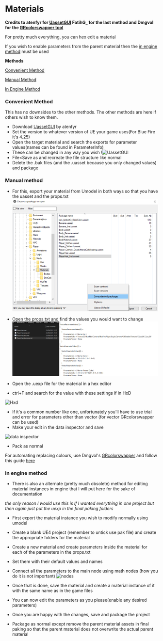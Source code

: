 # Materials

**Credits to atenfyr for [UassetGUI](https://github.com/atenfyr/UAssetGUI/releases) FatihG_ for the last method and Dmgvol for the [GRcolorswapper tool](https://github.com/Dmgvol/GR_Guides/blob/main/Tools/GRColorSwapper.zip)**

For pretty much everything, you can hex edit a material

If you wish to enable parameters from the parent material then the [in engine method](./Materials.md#in-engine-method) must be used

**Methods**

[Convenient Method](./Materials.md#convenient-method)

[Manual Method](./Materials.md#manual-method)

[In Engine Method](./Materials.md#in-engine-method)

### Convenient Method
This has no downsides to the other methods. The other methods are here if others wish to know them.
- Download [UassetGUI](https://github.com/atenfyr/UAssetGUI/releases) by atenfyr
- Set the version to whatever version of UE your game uses(For Blue Fire it's 4.25)
- Open the target material and search the exports for parameter values(names can be found in ParameterInfo)
- These can be changed in any way you wish
!![UassetGUI](https://user-images.githubusercontent.com/71292624/144016439-f4352b67-2518-42e9-9232-3c116a22ef2f.png)
- File<Save as and recreate the file structure like normal
- Delete the .bak files (and the .uasset because you only changed values) and package

### Manual method
- For this, export your material from Umodel in both ways so that you have the uasset and the props.txt
![](Images/save.png)

- Open the props.txt and find the values you would want to change
![](Images/props.png)

- Open the .uexp file for the material in a hex editor
- ctrl+F and search for the value with these settings if in HxD

![Hxd](https://user-images.githubusercontent.com/71292624/144016575-b234c644-fed4-459f-bbcf-c25a5b4339d1.png)

- If it's a common number like one, unfortunately you'll have to use trial and error for parameters other than vector (for vector GRcolorswapper can be used)
- Make your edit in the data inspector and save

![data inspector](https://user-images.githubusercontent.com/71292624/144016594-a9e96d9f-9c6f-4a0a-afd7-0623261ef379.png)

- Pack as normal

For automating replacing colours, use Dmgvol's [GRcolorswapper](https://github.com/Dmgvol/GR_Guides/blob/main/Tools/GRColorSwapper.zip) and follow this guide [here](https://github.com/Dmgvol/GR_Guides/blob/main/ColorSwap.md)

### In engine method
- There is also an alternate (pretty much obsolete) method for editing material instances in engine that I will put here for the sake of documentation

*the only reason I would use this is if I wanted everything in one project but then again just put the uexp in the final paking folders*

- First export the material instance you wish to modify normally using umodel
- Create a blank UE4 project (remember to untick use pak file) and create the appropriate folders for the material
- Create a new material and create parameters inside the material for each of the parameters in the props.txt
- Set them with their default values and names
- Connect all the parameters to the main node using math nodes (how you do it is not important)
  ![nodes](https://user-images.githubusercontent.com/71292624/144016480-55def4ce-b85a-47bc-9622-8908aab4aca4.PNG)


- Once that is done, save the material and create a material instance of it with the same name as in the game files
- You can now edit the parameters as you please(enable any desired parameters)
- Once you are happy with the changes, save and package the project
- Package as normal except remove the parent material assets in final paking so that the parent material does not overwrite the actual parent material

